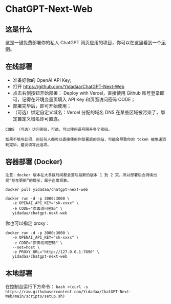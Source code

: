 # ChatGPT-Next-Web

## 这是什么
这是一键免费部署你的私人 ChatGPT 网页应用的项目，你可以在这里看到一个[示例](https://chatgpt-next-web.vercel.app/)。

## 在线部署
+ 准备好你的 OpenAI API Key;
+ 打开 https://github.com/Yidadaa/ChatGPT-Next-Web
+ 点击右侧按钮开始部署： Deploy with Vercel，直接使用 Github 账号登录即可，记得在环境变量页填入 API Key 和页面访问密码 CODE；
+ 部署完毕后，即可开始使用；
+ （可选）绑定自定义域名：Vercel 分配的域名 DNS 在某些区域被污染了，绑定自定义域名即可直连。
  
```{note}
CODE （可选）访问密码，可选，可以使用逗号隔开多个密码。

```

```{warning}
如果不填写此项，则任何人都可以直接使用你部署后的网站，可能会导致你的 token 被急速消耗完毕，建议填写此选项。
```

## 容器部署 (Docker)
```注意：docker 版本在大多数时间都会落后最新的版本 1 到 2 天，所以部署后会持续出现“存在更新”的提示，属于正常现象。```

```
docker pull yidadaa/chatgpt-next-web

docker run -d -p 3000:3000 \
   -e OPENAI_API_KEY="sk-xxxx" \
   -e CODE="页面访问密码" \
   yidadaa/chatgpt-next-web
```
你也可以指定 proxy：
```
docker run -d -p 3000:3000 \
   -e OPENAI_API_KEY="sk-xxxx" \
   -e CODE="页面访问密码" \
   --net=host \
   -e PROXY_URL="http://127.0.0.1:7890" \
   yidadaa/chatgpt-next-web
   ```

## 本地部署
在控制台运行下方命令：
``
bash <(curl -s https://raw.githubusercontent.com/Yidadaa/ChatGPT-Next-Web/main/scripts/setup.sh)
``